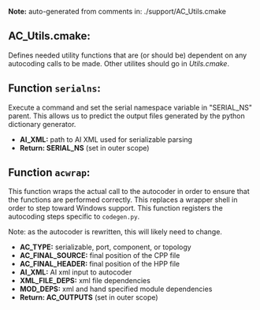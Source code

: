 **Note:** auto-generated from comments in: ./support/AC_Utils.cmake

## AC_Utils.cmake:

Defines needed utility functions that are (or should be) dependent on any autocoding calls to
be made. Other utilites should go in *Utils.cmake*.


## Function `serialns`:

Execute a command and set the serial namespace variable in "SERIAL_NS" parent. This allows us to
predict the output files generated by the python dictionary generator.

- **AI_XML:** path to AI XML used for serializable parsing
- **Return: SERIAL_NS** (set in outer scope)


## Function `acwrap`:

This function wraps the actual call to the autocoder in order to ensure that the functions are
performed correctly. This replaces a wrapper shell in order to step toward Windows support. This
function registers the autocoding steps specific to `codegen.py`.

Note: as the autocoder is rewritten, this will likely need to change.

- **AC_TYPE:** serializable, port, component, or topology
- **AC_FINAL_SOURCE:** final position of the CPP file
- **AC_FINAL_HEADER:** final position of the HPP file
- **AI_XML:** AI xml input to autocoder
- **XML_FILE_DEPS:** xml file dependencies
- **MOD_DEPS:** xml and hand specified module dependencies
- **Return: AC_OUTPUTS** (set in outer scope)



